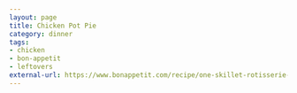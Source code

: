 ```yaml
---
layout: page
title: Chicken Pot Pie
category: dinner
tags:
- chicken
- bon-appetit
- leftovers
external-url: https://www.bonappetit.com/recipe/one-skillet-rotisserie-chicken-pot-pie
---
```

